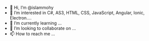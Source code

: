 - 👋 Hi, I’m @islammohy
- 👀 I’m interested in C#, AS3, HTML, CSS, JavaScript, Angular, Ionic, Electron....
- 🌱 I’m currently learning ...
- 💞️ I’m looking to collaborate on ...
- 📫 How to reach me ...

<!---
islammohy/islammohy is a ✨ special ✨ repository because its `README.md` (this file) appears on your GitHub profile.
You can click the Preview link to take a look at your changes.
--->
